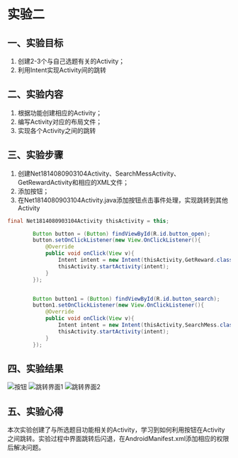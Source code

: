 # 实验二
## 一、实验目标
1. 创建2-3个与自己选题有关的Activity；
2. 利用Intent实现Activity间的跳转

## 二、实验内容
1. 根据功能创建相应的Activity；
2. 编写Activity对应的布局文件；
3. 实现各个Activity之间的跳转

## 三、实验步骤
1. 创建Net1814080903104Activity、SearchMessActivity、GetRewardActivity和相应的XML文件；
2. 添加按钮；
3. 在Net1814080903104Activity.java添加按钮点击事件处理，实现跳转到其他Activity
```java
final Net1814080903104Activity thisActivity = this;

        Button button = (Button) findViewById(R.id.button_open);
        button.setOnClickListener(new View.OnClickListener(){
            @Override
            public void onClick(View v){
                Intent intent = new Intent(thisActivity,GetReward.class);
                thisActivity.startActivity(intent);
            }
        });


        Button button1 = (Button) findViewById(R.id.button_search);
        button1.setOnClickListener(new View.OnClickListener(){
            @Override
            public void onClick(View v){
                Intent intent = new Intent(thisActivity,SearchMess.class);
                thisActivity.startActivity(intent);
            }
        });
```

## 四、实验结果
![按钮](https://github.com/czj-105/android-labs-2020/blob/master/students/net1814080903105/lab2_1.jpg)
![跳转界面1](https://github.com/czj-105/android-labs-2020/blob/master/students/net1814080903105/lab2_2.jpg)
![跳转界面2](https://github.com/czj-105/android-labs-2020/blob/master/students/net1814080903105/lab2_3.jpg)

## 五、实验心得
本次实验创建了与所选题目功能相关的Activity，学习到如何利用按钮在Activity之间跳转。实验过程中界面跳转后闪退，在AndroidManifest.xml添加相应的权限后解决问题。
